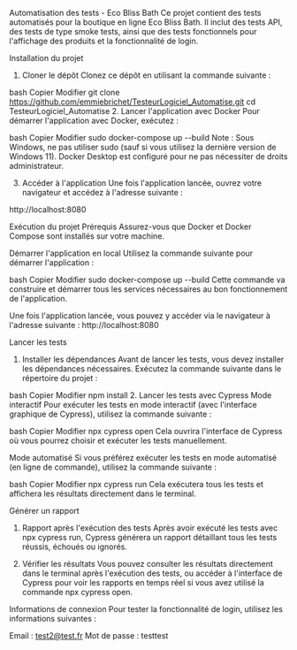 Automatisation des tests - Eco Bliss Bath
Ce projet contient des tests automatisés pour la boutique en ligne Eco Bliss Bath. Il inclut des tests API, des tests de type smoke tests, ainsi que des tests fonctionnels pour l'affichage des produits et la fonctionnalité de login.

Installation du projet
1. Cloner le dépôt
Clonez ce dépôt en utilisant la commande suivante :

bash
Copier
Modifier
git clone https://github.com/emmiebrichet/TesteurLogiciel_Automatise.git
cd TesteurLogiciel_Automatise
2. Lancer l'application avec Docker
Pour démarrer l'application avec Docker, exécutez :

bash
Copier
Modifier
sudo docker-compose up --build
Note : Sous Windows, ne pas utiliser sudo (sauf si vous utilisez la dernière version de Windows 11). Docker Desktop est configuré pour ne pas nécessiter de droits administrateur.

3. Accéder à l'application
Une fois l'application lancée, ouvrez votre navigateur et accédez à l'adresse suivante :

http://localhost:8080

Exécution du projet
Prérequis
Assurez-vous que Docker et Docker Compose sont installés sur votre machine.

Démarrer l'application en local
Utilisez la commande suivante pour démarrer l'application :

bash
Copier
Modifier
sudo docker-compose up --build
Cette commande va construire et démarrer tous les services nécessaires au bon fonctionnement de l'application.

Une fois l'application lancée, vous pouvez y accéder via le navigateur à l'adresse suivante : http://localhost:8080

Lancer les tests
1. Installer les dépendances
Avant de lancer les tests, vous devez installer les dépendances nécessaires. Exécutez la commande suivante dans le répertoire du projet :

bash
Copier
Modifier
npm install
2. Lancer les tests avec Cypress
Mode interactif
Pour exécuter les tests en mode interactif (avec l'interface graphique de Cypress), utilisez la commande suivante :

bash
Copier
Modifier
npx cypress open
Cela ouvrira l'interface de Cypress où vous pourrez choisir et exécuter les tests manuellement.

Mode automatisé
Si vous préférez exécuter les tests en mode automatisé (en ligne de commande), utilisez la commande suivante :

bash
Copier
Modifier
npx cypress run
Cela exécutera tous les tests et affichera les résultats directement dans le terminal.

Générer un rapport
1. Rapport après l'exécution des tests
Après avoir exécuté les tests avec npx cypress run, Cypress générera un rapport détaillant tous les tests réussis, échoués ou ignorés.

2. Vérifier les résultats
Vous pouvez consulter les résultats directement dans le terminal après l'exécution des tests, ou accéder à l'interface de Cypress pour voir les rapports en temps réel si vous avez utilisé la commande npx cypress open.

Informations de connexion
Pour tester la fonctionnalité de login, utilisez les informations suivantes :

Email : test2@test.fr
Mot de passe : testtest